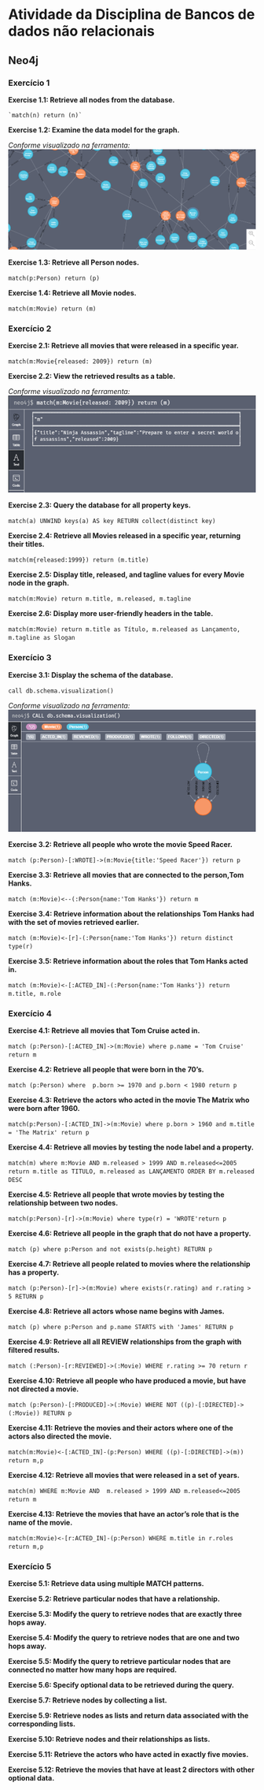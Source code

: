 # Atividade da Disciplina de Bancos de dados não relacionais

## Neo4j

### Exercício 1

**Exercise 1.1: Retrieve all nodes from the database.**

	`match(n) return (n)`

**Exercise 1.2: Examine the data model for the graph.**

*Conforme visualizado na ferramenta:*
![Exercise_1_2](images/exercicio_1_2.png)
	
**Exercise 1.3: Retrieve all Person nodes.**

`match(p:Person) return (p)`

**Exercise 1.4: Retrieve all Movie nodes.**

`match(m:Movie) return (m)`


### Exercício 2

**Exercise 2.1: Retrieve all movies that were released in a specific year.**

`match(m:Movie{released: 2009}) return (m)`

**Exercise 2.2: View the retrieved results as a table.**

*Conforme visualizado na ferramenta:*
![Exercise_2_2](images/exercicio_2_2.png)

**Exercise 2.3: Query the database for all property keys.**

`match(a) UNWIND keys(a) AS key RETURN collect(distinct key)`

**Exercise 2.4: Retrieve all Movies released in a specific year, returning their titles.**

`match(m{released:1999}) return (m.title)`

**Exercise 2.5: Display title, released, and tagline values for every Movie node in the graph.**

`match(m:Movie) return m.title, m.released, m.tagline`

**Exercise 2.6: Display more user-friendly headers in the table.**

`match(m:Movie) return m.title as Título, m.released as Lançamento, m.tagline as Slogan`


### Exercício 3

**Exercise 3.1: Display the schema of the database.**

`call db.schema.visualization()`

*Conforme visualizado na ferramenta:*
![Exercise_3_1](images/exercicio_3_1.png)

**Exercise 3.2: Retrieve all people who wrote the movie Speed Racer.**

`match (p:Person)-[:WROTE]->(m:Movie{title:'Speed Racer'}) return p`

**Exercise 3.3: Retrieve all movies that are connected to the person,Tom Hanks.**

`match (m:Movie)<--(:Person{name:'Tom Hanks'}) return m`

**Exercise 3.4: Retrieve information about the relationships Tom Hanks had with the set of movies retrieved earlier.**

`match (m:Movie)<-[r]-(:Person{name:'Tom Hanks'}) return distinct type(r)`

**Exercise 3.5: Retrieve information about the roles that Tom Hanks acted in.**

`match (m:Movie)<-[:ACTED_IN]-(:Person{name:'Tom Hanks'}) return m.title, m.role`


### Exercício 4


**Exercise 4.1: Retrieve all movies that Tom Cruise acted in.**

`match (p:Person)-[:ACTED_IN]->(m:Movie) where p.name = 'Tom Cruise' return m`

**Exercise 4.2: Retrieve all people that were born in the 70’s.**

`match (p:Person) where  p.born >= 1970 and p.born < 1980 return p`

**Exercise 4.3: Retrieve the actors who acted in the movie The Matrix who were born after 1960.**

`match(p:Person)-[:ACTED_IN]->(m:Movie) where p.born > 1960 and m.title = 'The Matrix' return p`

**Exercise 4.4: Retrieve all movies by testing the node label and a property.**

`match(m) where m:Movie AND m.released > 1999 AND m.released<=2005 return m.title as TITULO, m.released as LANÇAMENTO ORDER BY m.released DESC`

**Exercise 4.5: Retrieve all people that wrote movies by testing the relationship between two nodes.**

`match(p:Person)-[r]->(m:Movie) where type(r) = 'WROTE'return p`

**Exercise 4.6: Retrieve all people in the graph that do not have a property.**

`match (p) where p:Person and not exists(p.height) RETURN p`

**Exercise 4.7: Retrieve all people related to movies where the relationship has a property.**

`match (p:Person)-[r]->(m:Movie) where exists(r.rating) and r.rating > 5 RETURN p`

**Exercise 4.8: Retrieve all actors whose name begins with James.**

`match (p) where p:Person and p.name STARTS with 'James' RETURN p`

**Exercise 4.9: Retrieve all all REVIEW relationships from the graph with filtered results.**

`match (:Person)-[r:REVIEWED]->(:Movie) WHERE r.rating >= 70 return r`

**Exercise 4.10: Retrieve all people who have produced a movie, but have not directed a movie.**

`match (p:Person)-[:PRODUCED]->(:Movie) WHERE NOT ((p)-[:DIRECTED]->(:Movie)) RETURN p`

**Exercise 4.11: Retrieve the movies and their actors where one of the actors also directed the movie.**

`match(m:Movie)<-[:ACTED_IN]-(p:Person) WHERE ((p)-[:DIRECTED]->(m)) return m,p`

**Exercise 4.12: Retrieve all movies that were released in a set of years.**

`match(m) WHERE m:Movie AND  m.released > 1999 AND m.released<=2005 return m`

**Exercise 4.13: Retrieve the movies that have an actor’s role that is the name of the movie.**

`match(m:Movie)<-[r:ACTED_IN]-(p:Person) WHERE m.title in r.roles return m,p`

### Exercício 5

**Exercise 5.1: Retrieve data using multiple MATCH patterns.**

**Exercise 5.2: Retrieve particular nodes that have a relationship.**

**Exercise 5.3: Modify the query to retrieve nodes that are exactly three hops away.**

**Exercise 5.4: Modify the query to retrieve nodes that are one and two hops away.**

**Exercise 5.5: Modify the query to retrieve particular nodes that are connected no matter how many hops are required.**

**Exercise 5.6: Specify optional data to be retrieved during the query.**

**Exercise 5.7: Retrieve nodes by collecting a list.**

**Exercise 5.9: Retrieve nodes as lists and return data associated with the corresponding lists.**

**Exercise 5.10: Retrieve nodes and their relationships as lists.**

**Exercise 5.11: Retrieve the actors who have acted in exactly five movies.**

**Exercise 5.12: Retrieve the movies that have at least 2 directors with other optional data.**
